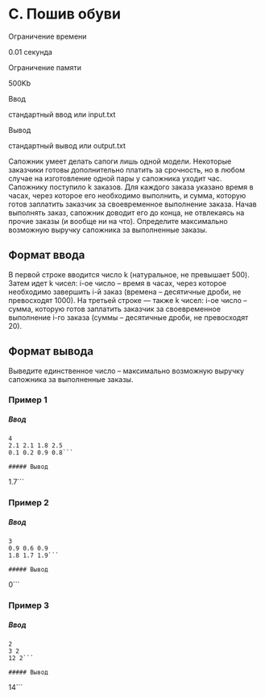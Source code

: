 C. Пошив обуви
==============

Ограничение времени

0.01 секунда

Ограничение памяти

500Kb

Ввод

стандартный ввод или input.txt

Вывод

стандартный вывод или output.txt

Сапожник умеет делать сапоги лишь одной модели. Некоторые заказчики готовы дополнительно платить за срочность, но в любом случае на изготовление одной пары у сапожника уходит час. Сапожнику поступило k заказов. Для каждого заказа указано время в часах, через которое его необходимо выполнить, и сумма, которую готов заплатить заказчик за своевременное выполнение заказа. Начав выполнять заказ, сапожник доводит его до конца, не отвлекаясь на прочие заказы (и вообще ни на что). Определите максимально возможную выручку сапожника за выполненные заказы.

Формат ввода
------------

В первой строке вводится число k (натуральное, не превышает 500). Затем идет k чисел: i\-ое число – время в часах, через которое необходимо завершить i\-й заказ (времена – десятичные дроби, не превосходят 1000). На третьей строке — также k чисел: i\-ое число – сумма, которую готов заплатить заказчик за своевременное выполнение i\-го заказа (суммы – десятичные дроби, не превосходят 20).

Формат вывода
-------------

Выведите единственное число – максимально возможную выручку сапожника за выполненные заказы.

### Пример 1

##### Ввод

```
4
2.1 2.1 1.8 2.5
0.1 0.2 0.9 0.8```

##### Вывод

```
1.7```

### Пример 2

##### Ввод

```
3
0.9 0.6 0.9
1.8 1.7 1.9```

##### Вывод

```
0```

### Пример 3

##### Ввод

```
2
3 2
12 2```

##### Вывод

```
14```